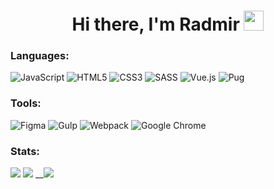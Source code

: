 <h1 align="center">
  Hi there, I'm Radmir 
  <img src="https://github.com/blackcater/blackcater/raw/main/images/Hi.gif" height="32"/>
</h1>

### Languages:

![JavaScript](https://img.shields.io/badge/javascript-%23323330.svg?style=for-the-badge&logo=javascript&logoColor=%23F7DF1E)
![HTML5](https://img.shields.io/badge/html5-%23E34F26.svg?style=for-the-badge&logo=html5&logoColor=white)
![CSS3](https://img.shields.io/badge/css3-%231572B6.svg?style=for-the-badge&logo=css3&logoColor=white)
![SASS](https://img.shields.io/badge/SASS-hotpink.svg?style=for-the-badge&logo=SASS&logoColor=white)
![Vue.js](https://img.shields.io/badge/vuejs-%2335495e.svg?style=for-the-badge&logo=vuedotjs&logoColor=%234FC08D)
![Pug](https://img.shields.io/badge/Pug-FFF?style=for-the-badge&logo=pug&logoColor=A86454)

### Tools:

![Figma](https://img.shields.io/badge/figma-%23F24E1E.svg?style=for-the-badge&logo=figma&logoColor=white)
![Gulp](https://img.shields.io/badge/GULP-%23CF4647.svg?style=for-the-badge&logo=gulp&logoColor=white)
![Webpack](https://img.shields.io/badge/webpack-%238DD6F9.svg?style=for-the-badge&logo=webpack&logoColor=black)
![Google Chrome](https://img.shields.io/badge/Google%20Chrome-4285F4?style=for-the-badge&logo=GoogleChrome&logoColor=white)


### Stats:

![](https://github-profile-summary-cards.vercel.app/api/cards/profile-details?username=GaynetdinovR&theme=solarized_dark)
![](https://github-profile-summary-cards.vercel.app/api/cards/stats?username=GaynetdinovR&theme=solarized_dark)
__![](https://github-profile-summary-cards.vercel.app/api/cards/productive-time?username=GaynetdinovR&theme=solarized_dark)

